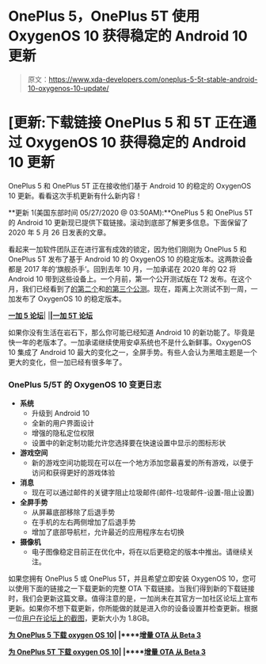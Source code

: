 # OnePlus 5，OnePlus 5T 使用 OxygenOS 10 获得稳定的 Android 10 更新

> 原文：<https://www.xda-developers.com/oneplus-5-5t-stable-android-10-oxygenos-10-update/>

# [更新:下载链接 OnePlus 5 和 5T 正在通过 OxygenOS 10 获得稳定的 Android 10 更新

OnePlus 5 和 OnePlus 5T 正在接收他们基于 Android 10 的稳定的 OxygenOS 10 更新。看看这次手机更新有什么新内容！

**更新 1(美国东部时间 05/27/2020 @ 03:50AM):**OnePlus 5 和 OnePlus 5T 的 Android 10 更新现已提供下载链接。滚动到底部了解更多信息。下面保留了 2020 年 5 月 26 日发表的文章。

看起来一加软件团队正在进行富有成效的锁定，因为他们刚刚为 OnePlus 5 和 OnePlus 5T 发布了基于 Android 10 的 OxygenOS 10 的稳定版本。这两款设备都是 2017 年的‘旗舰杀手’。回到去年 10 月，一加承诺在 2020 年的 Q2 将 Android 10 带到这些设备上。一个月前，第一个公开测试版在 T2 发布。在这个月，我们已经看到了[的第二个](https://www.xda-developers.com/oneplus-5-and-5t-get-oxygenos-open-beta-2-with-april-2020-patches/)和[的第三个公测](https://www.xda-developers.com/oneplus-5-5t-android-10-oxygenos-beta-improved-camera-stability-optimized-system-icons/)。现在，距离上次测试不到一周，一加发布了 OxygenOS 10 的稳定版本。

**[一加 5 论坛](https://forum.xda-developers.com/oneplus-5)**| |**|[一加 5T 论坛](https://forum.xda-developers.com/oneplus-5t)**

如果你没有生活在岩石下，那么你可能已经知道 Android 10 的新功能了。毕竟是快一年的老版本了。一加承诺继续使用安卓系统也不是什么新鲜事。OxygenOS 10 集成了 Android 10 最大的变化之一，全屏手势。有些人会认为黑暗主题是一个更大的变化，但一加已经有很多年了。

### OnePlus 5/5T 的 OxygenOS 10 变更日志

*   **系统**
    *   升级到 Android 10
    *   全新的用户界面设计
    *   增强的隐私定位权限
    *   设置中的新定制功能允许您选择要在快速设置中显示的图标形状
*   **游戏空间**
    *   新的游戏空间功能现在可以在一个地方添加您最喜爱的所有游戏，以便于访问和获得更好的游戏体验
*   **消息**
    *   现在可以通过邮件的关键字阻止垃圾邮件(邮件-垃圾邮件-设置-阻止设置)
*   **全屏手势**
    *   从屏幕底部移除了后退手势
    *   在手机的左右两侧增加了后退手势
    *   增加了底部导航栏，允许最近的应用程序左右切换
*   **摄像机**
    *   电子图像稳定目前正在优化中，将在以后更稳定的版本中推出。请继续关注。

如果您拥有 OnePlus 5 或 OnePlus 5T，并且希望立即安装 OxygenOS 10，您可以使用下面的链接之一下载更新的完整 OTA 下载链接。当我们得到新的下载链接时，我们会更新这篇文章。值得注意的是，一加尚未在其官方一加社区论坛上宣布更新。如果你不想下载更新，你所能做的就是进入你的设备设置并检查更新。根据一位[用户在论坛上的截图](https://forums.oneplus.com/threads/oxygenos-android-10-open-beta-3-for-oneplus-5-5t.1228619/page-42#post-21642806)，更新大小为 1.8GB。

**[为 OnePlus 5 下载 oxygen OS 10](https://otafsg1.h2os.com/patch/amazone2/GLO/OnePlus5Oxygen/OnePlus5Oxygen_23.J.67_GLO_067_2005130007/OnePlus5Oxygen_23_OTA_067_all_2005130007_4e90d4036.zip)| |****[增量 OTA 从 Beta 3](https://otafsg1.h2os.com/patch/amazone2/GLO/OnePlus5Oxygen/OnePlus5Oxygen_23.J.67_GLO_067_2005130007/OnePlus5Oxygen_23_OTA_065-067_patch_2005130007_263f0074e.zip)**

**[为 OnePlus 5T 下载 oxygen OS 10](https://otafsg1.h2os.com/patch/amazone2/GLO/OnePlus5TOxygen/OnePlus5TOxygen_43.J.67_GLO_067_2005130057/OnePlus5TOxygen_43_OTA_067_all_2005130057_6b923fb89f.zip)| |****[增量 OTA 从 Beta 3](https://otafsg1.h2os.com/patch/amazone2/GLO/OnePlus5TOxygen/OnePlus5TOxygen_43.J.67_GLO_067_2005130057/OnePlus5TOxygen_43_OTA_065-067_patch_2005130057_197d0c50.zip)**